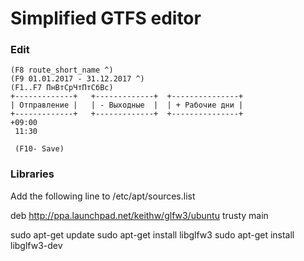 Simplified GTFS editor
======================

### Edit

```
(F8 route_short_name ^) 
(F9 01.01.2017 - 31.12.2017 ^)
(F1..F7 ПнВтСрЧтПтСбВс)
+-------------+   +-------------+  +---------------+
| Отправление |   | - Выходные  |  | + Рабочие дни |
+-------------+   +-------------+  +---------------+
+09:00
 11:30
 
 (F10- Save)
```


### Libraries
Add the following line to /etc/apt/sources.list

deb http://ppa.launchpad.net/keithw/glfw3/ubuntu trusty main

sudo apt-get update
sudo apt-get install libglfw3
sudo apt-get install libglfw3-dev
